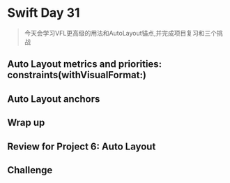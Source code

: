# Swift Day 31

>今天会学习VFL更高级的用法和AutoLayout锚点,并完成项目复习和三个挑战

## Auto Layout metrics and priorities: constraints(withVisualFormat:)

## Auto Layout anchors

## Wrap up

## Review for Project 6: Auto Layout

## Challenge
